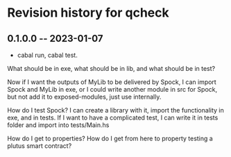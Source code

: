 # Revision history for qcheck

## 0.1.0.0 -- 2023-01-07

* cabal run, cabal test.

What should be in exe, what should be in lib, and what should be in test?

Now if I want the outputs of MyLib to be delivered by Spock, I can import Spock and MyLib in exe, or I could write another module in src for Spock, but not add it to exposed-modules, just use internally.

How do I test Spock?
I can create a library with it, import the functionality in exe, and in tests.
If I want to have a complicated test, I can write it in tests folder and import into tests/Main.hs

How do I get to properties?
How do I get from here to property testing a plutus smart contract?

